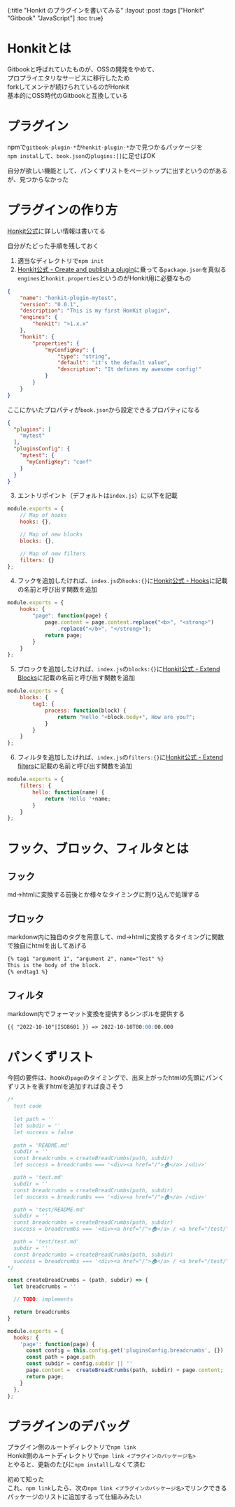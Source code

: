 {:title "Honkit のプラグインを書いてみる"
 :layout :post
 :tags  ["Honkit" "Gitbook" "JavaScript"]
 :toc true}

# Honkitとは
Gitbookと呼ばれていたものが、OSSの開発をやめて、  
プロプライエタリなサービスに移行したため  
forkしてメンテが続けられているのがHonkit  
基本的にOSS時代のGitbookと互換している  

# プラグイン
npmで`gitbook-plugin-*`か`honkit-plugin-*`かで見つかるパッケージを  
`npm instal`して、`book.json`の`plugins:[]`に足せばOK

自分が欲しい機能として、パンくずリストをページトップに出すというのがあるが、見つからなかった

# プラグインの作り方
[Honkit公式](https://honkit.netlify.app/plugins/create.html)に詳しい情報は書いてる

自分がたどった手順を残しておく

1. 適当なディレクトリで`npm init`
2. [Honkit公式 - Create and publish a plugin](https://honkit.netlify.app/plugins/create.html)に乗ってる`package.json`を真似る  
`engines`と`honkit.properties`というのがHonkit用に必要なもの
```package.json
{
    "name": "honkit-plugin-mytest",
    "version": "0.0.1",
    "description": "This is my first HonKit plugin",
    "engines": {
        "honkit": ">1.x.x"
    },
    "honkit": {
        "properties": {
            "myConfigKey": {
                "type": "string",
                "default": "it's the default value",
                "description": "It defines my awesome config!"
            }
        }
    }
}
```
ここにかいたプロパティが`book.json`から設定できるプロパティになる
```book.json
{
  "plugins": [
    "mytest"
  ],
  "pluginsConfig": {
    "mytest": {
      "myConfigKey": "conf"
    }
  }
}
```
3. エントリポイント（デフォルトは`index.js`）に以下を記載
```index.js
module.exports = {
    // Map of hooks
    hooks: {},

    // Map of new blocks
    blocks: {},

    // Map of new filters
    filters: {}
};
```
4. フックを追加したければ、`index.js`の`hooks:{}`に[Honkit公式 - Hooks](https://honkit.netlify.app/plugins/hooks.html)に記載の名前と呼び出す関数を追加
```index.js
module.exports = {
    hooks: {
        "page": function(page) {
            page.content = page.content.replace("<b>", "<strong>")
                .replace("</b>", "</strong>");
            return page;
        }
    }
};
```
5. ブロックを追加したければ、`index.js`の`blocks:{}`に[Honkit公式 - Extend Blocks](https://honkit.netlify.app/plugins/blocks.html)に記載の名前と呼び出す関数を追加
```index.js
module.exports = {
    blocks: {
        tag1: {
            process: function(block) {
                return "Hello "+block.body+", How are you?";
            }
        }
    }
};
```
6. フィルタを追加したければ、`index.js`の`filters:{}`に[Honkit公式 - Extend filters](https://honkit.netlify.app/plugins/Filters.html)に記載の名前と呼び出す関数を追加
```index.js
module.exports = {
    filters: {
        hello: function(name) {
            return 'Hello '+name;
        }
    }
};
```

# フック、ブロック、フィルタとは
## フック
md→htmlに変換する前後とか様々なタイミングに割り込んで処理する

## ブロック
markdonw内に独自のタグを用意して、md→htmlに変換するタイミングに関数で独自にhtmlを出してあげる
```md
{% tag1 "argument 1", "argument 2", name="Test" %}
This is the body of the block.
{% endtag1 %}
```

## フィルタ
markdown内でフォーマット変換を提供するシンボルを提供する
```md
{{ "2022-10-10"|ISO8601 }} => 2022-10-10T00:00:00.000
```


# パンくずリスト
今回の要件は、hookの`page`のタイミングで、出来上がったhtmlの先頭にパンくずリストを表すhtmlを追加すれば良さそう

```js
/*
  test code
  
  let path = ''
  let subdir = ''
  let success = false
  
  path = 'README.md'
  subdir = ''
  const breadcrumbs = createBreadCrumbs(path, subdir)
  let success = breadcrumbs === '<div><a href="/">🏠</a> /<div>'

  path = 'test.md'
  subdir = ''
  const breadcrumbs = createBreadCrumbs(path, subdir)
  let success = breadcrumbs === '<div><a href="/">🏠</a> /<div>'

  path = 'test/README.md'
  subdir = ''
  const breadcrumbs = createBreadCrumbs(path, subdir)
  success = breadcrumbs === '<div><a href="/">🏠</a> / <a href="/test/">test</a> /<div>'

  path = 'test/test.md'
  subdir = ''
  const breadcrumbs = createBreadCrumbs(path, subdir)
  success = breadcrumbs === '<div><a href="/">🏠</a> / <a href="/test/">test</a> /<div>'
*/

const createBreadCrumbs = (path, subdir) => {
  let breadcrumbs = ''

  // TODO: implements

  return breadcrumbs
}

module.exports = {
  hooks: {
    'page': function(page) {
      const config = this.config.get('pluginsConfig.breadcrumbs', {})
      const path = page.path
      const subdir = config.subdir || ''
      page.content =  createBreadCrumbs(path, subdir) + page.content;
      return page;
    }
  },
};
```

# プラグインのデバッグ
プラグイン側のルートディレクトリで`npm link`  
Honkit側のルートディレクトリで`npm link <プラグインのパッケージ名>`  
とやると、更新のたびに`npm install`しなくて済む  

初めて知った  
これ、`npm link`したら、次の`npm link <プラグインのパッケージ名>`でリンクできるパッケージのリストに追加するって仕組みみたい
